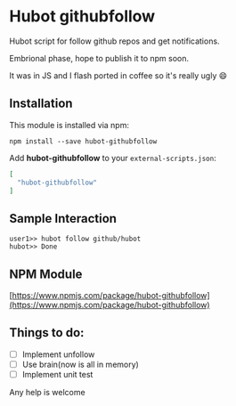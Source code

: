 # Hubot githubfollow

Hubot script for follow github repos and get notifications.

Embrional phase, hope to publish it to npm soon.

It was in JS and I flash ported in coffee so it's really ugly :smile:


## Installation

This module is installed via npm:

```
npm install --save hubot-githubfollow
```

Add **hubot-githubfollow** to your `external-scripts.json`:

```json
[
  "hubot-githubfollow"
]
```

## Sample Interaction

```
user1>> hubot follow github/hubot
hubot>> Done
```

## NPM Module

[https://www.npmjs.com/package/hubot-githubfollow](https://www.npmjs.com/package/hubot-githubfollow)

## Things to do:
- [ ] Implement unfollow
- [ ] Use brain(now is all in memory)
- [ ] Implement unit test

Any help is welcome
